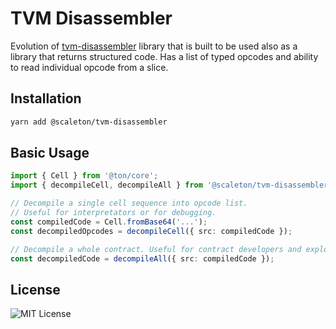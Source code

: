 # TVM Disassembler

Evolution of [tvm-disassembler](https://github.com/ton-community/disassembler) library that is built to be used also as a library that returns structured code.
Has a list of typed opcodes and ability to read individual opcode from a slice.

## Installation

```bash
yarn add @scaleton/tvm-disassembler
```

## Basic Usage

```typescript
import { Cell } from '@ton/core';
import { decompileCell, decompileAll } from '@scaleton/tvm-disassembler';

// Decompile a single cell sequence into opcode list.
// Useful for interpretators or for debugging.
const compiledCode = Cell.fromBase64('...');
const decompiledOpcodes = decompileCell({ src: compiledCode });

// Decompile a whole contract. Useful for contract developers and explorers.
const decompiledCode = decompileAll({ src: compiledCode });
```

## License

![MIT License](https://img.shields.io/badge/License-MIT-green)
